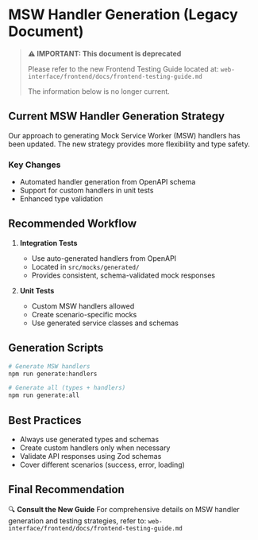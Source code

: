 # MSW Handler Generation (Legacy Document)

> **⚠️ IMPORTANT: This document is deprecated**
>
> Please refer to the new Frontend Testing Guide located at:
> `web-interface/frontend/docs/frontend-testing-guide.md`
>
> The information below is no longer current.

## Current MSW Handler Generation Strategy

Our approach to generating Mock Service Worker (MSW) handlers has been updated. The new strategy provides more flexibility and type safety.

### Key Changes
- Automated handler generation from OpenAPI schema
- Support for custom handlers in unit tests
- Enhanced type validation

## Recommended Workflow

1. **Integration Tests**
   - Use auto-generated handlers from OpenAPI
   - Located in `src/mocks/generated/`
   - Provides consistent, schema-validated mock responses

2. **Unit Tests**
   - Custom MSW handlers allowed
   - Create scenario-specific mocks
   - Use generated service classes and schemas

## Generation Scripts

```bash
# Generate MSW handlers
npm run generate:handlers

# Generate all (types + handlers)
npm run generate:all
```

## Best Practices

- Always use generated types and schemas
- Create custom handlers only when necessary
- Validate API responses using Zod schemas
- Cover different scenarios (success, error, loading)

## Final Recommendation

🔍 **Consult the New Guide**
For comprehensive details on MSW handler generation and testing strategies, refer to:
`web-interface/frontend/docs/frontend-testing-guide.md`
